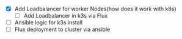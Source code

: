 - [x] Add Loadbalancer for worker Nodes(how does it work with k8s)
    - [ ] Add Loadbalancer in k3s via Flux
- [ ] Ansible logic for k3s install
- [ ] Flux deployment to cluster via ansible